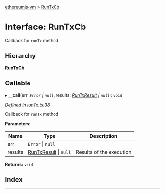 [ethereumjs-vm](../README.md) > [RunTxCb](../interfaces/runtxcb.md)

# Interface: RunTxCb

Callback for `runTx` method

## Hierarchy

**RunTxCb**

## Callable
▸ **__call**(err: *`Error` \| `null`*, results: *[RunTxResult](runtxresult.md) \| `null`*): `void`

*Defined in [runTx.ts:38](https://github.com/ethereumjs/ethereumjs-vm/blob/06d36f3/lib/runTx.ts#L38)*

Callback for `runTx` method

**Parameters:**

| Name | Type | Description |
| ------ | ------ | ------ |
| err | `Error` \| `null` |
| results | [RunTxResult](runtxresult.md) \| `null` |  Results of the execution |

**Returns:** `void`

## Index

---

